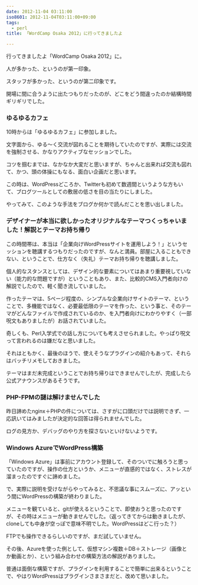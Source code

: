 ```yaml
---
date: 2012-11-04 03:11:00
iso8601: 2012-11-04T03:11:00+09:00
tags:
  - perl
title: 「WordCamp Osaka 2012」に行ってきましたよ

---
```


<p>行ってきましたよ「WordCamp Osaka 2012」に。</p> <p>人が多かった、というのが第一印象。</p> <p>スタッフが多かった、というのが第二印象です。</p> <p>開場に間に合うように出たつもりだったのが、どこをどう間違ったのか結構時間ギリギリでした。</p> <h3>ゆるゆるカフェ</h3> <p>10時からは「ゆるゆるカフェ」に参加しました。</p> <p>文字面から、ゆる〜く交流が図れることを期待していたのですが、実際には交流を強制させる、かなりアクティブなセッションでした。</p> <p>コツを掴むまでは、なかなか大変だと思いますが、ちゃんと出来れば交流も図れて、かつ、頭の体操にもなる、面白い企画だと思います。</p> <p>この時は、WordPressどころか、Twitterも初めて数週間というような方もいて、ブログツールとしての敷居の低さを目の当たりにしました。</p> <p>やってみて、このような手法をブログか何かで読んだことを思い出しました。</p> <h3>デザイナーが本当に欲しかったオリジナルなテーマつくっちゃいました！解説とテーマお持ち帰り</h3> <p>この時間帯は、本当は「企業向けWordPressサイトを運用しよう！」というセッションを聴講するつもりだったのですが、なんと満員。部屋に入ることもできない、ということで、仕方なく（失礼）テーマお持ち帰りを聴講しました。</p> <p>個人的なスタンスとしては、デザイン的な要素についてはあまり重要視していない（能力的な問題ですが）ということもあり、また、比較的CMS入門者向けの解説でしたので、軽く聞き流していました。</p> <p>作ったテーマは、5ページ程度の、シンプルな企業向けサイトのテーマ、ということで、多機能ではなく、必要最低限のテーマを作った、という事と、そのテーマがどんなファイルで作成されているのか、を入門者向けにわかりやすく（一部呪文もありましたが）お話されていました。</p> <p>奇しくも、Perl入学式での話し方についても考えさせられました。やっぱり呪文って言われるのは嫌だなと思いました。</p> <p>それはともかく、最後のほうで、使えそうなプラグインの紹介もあって、それらはバッチリメモしておきました。</p> <p>テーマはまだ未完成ということでお持ち帰りはできませんでしたが、完成したら公式アナウンスがあるそうです。</p> <h3>PHP-FPMの謎は解けませんでした</h3> <p>昨日諦めたnginx＋PHPの件については、さすがに口頭だけでは説明できず、一応訊いてはみましたが決定的な回答は得られませんでした。</p> <p>ログの見方か、デバッグのやり方を探さないといけないようです。</p> <h3>Windows AzureでWordPress構築</h3> <p>「Windows Azure」は事前にアカウント登録して、そのついでに触ろうと思っていたのですが、操作の仕方というか、メニューが直感的ではなく、ストレスが溜まったのですぐに諦めました。</p> <p>で、実際に説明を受けながらやってみると、不思議な事にスムーズに、アッという間にWordPressの構築が終わりました。</p> <p>メニューを観ていると、gitが使えるということで、即使おうと思ったのですが、その時はメニューが動きませんでした。（返ってきてからは動きましたが、cloneしても中身が空っぽで意味不明でした。WordPressはどこ行った？）</p> <p>FTPでも操作できるらしいのですが、まだ試していません。</p> <p>その後、Azureを使った例として、仮想マシン複数＋DB＋ストレージ（画像とか動画とか）、という組み合わせの構築方法の解説がありました。</p> <p>普通は面倒な構築ですが、プラグインを利用することで簡単に出来るということで、やはりWordPressはプラグインさまさまだと、改めて思いました。</p>    	